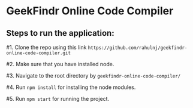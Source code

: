 # GeekFindr Online Code Compiler

## Steps to run the application:

#1. Clone the repo using this link `https://github.com/rahulnj/geekfindr-online-code-compiler.git`

#2. Make sure that you have installed node.

#3. Navigate to the root directory by `geekfindr-online-code-compiler/`

#4. Run `npm install` for installing the node modules.

#5. Run `npm start` for running the project.
